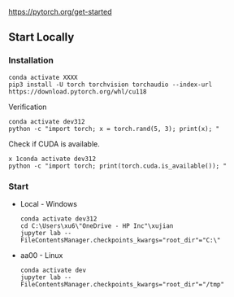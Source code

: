 https://pytorch.org/get-started

## Start Locally

### Installation

~~~
conda activate XXXX
pip3 install -U torch torchvision torchaudio --index-url https://download.pytorch.org/whl/cu118
~~~

Verification

~~~
conda activate dev312
python -c "import torch; x = torch.rand(5, 3); print(x); "
~~~

Check if CUDA is available.

~~~
x 1conda activate dev312
python -c "import torch; print(torch.cuda.is_available()); "
~~~

### Start

- Local - Windows

  ~~~
  conda activate dev312
  cd C:\Users\xu6\"OneDrive - HP Inc"\xujian
  jupyter lab --FileContentsManager.checkpoints_kwargs="root_dir"="C:\"	
  ~~~

- aa00 - Linux

  ~~~
  conda activate dev
  jupyter lab --FileContentsManager.checkpoints_kwargs="root_dir"="/tmp"
  ~~~



